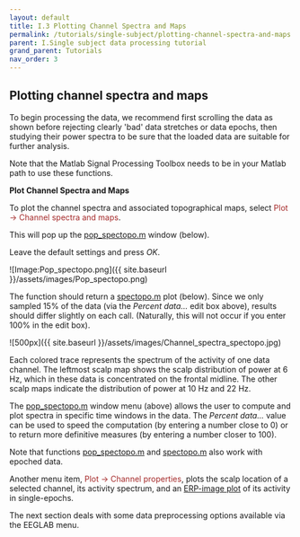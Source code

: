 ```yaml
---
layout: default
title: I.3 Plotting Channel Spectra and Maps
permalink: /tutorials/single-subject/plotting-channel-spectra-and-maps
parent: I.Single subject data processing tutorial
grand_parent: Tutorials
nav_order: 3
---
```


Plotting channel spectra and maps
---------------------------------

To begin processing the data, we recommend first scrolling the data as
shown before rejecting clearly 'bad' data stretches or data epochs, then
studying their power spectra to be sure that the loaded data are
suitable for further analysis. 

Note that the Matlab Signal Processing
Toolbox needs to be in your Matlab path to use these functions.

**Plot Channel Spectra and Maps**

To plot the channel spectra and associated topographical maps, select
<span style="color: brown">Plot → Channel spectra and maps</span>. 

This will pop up the [pop_spectopo.m]() window (below). 

Leave the default settings and press *OK*.


![Image:Pop_spectopo.png]({{ site.baseurl }}/assets/images/Pop_spectopo.png)


The function should return a [spectopo.m]() plot (below).
Since we only sampled 15% of the data (via the *Percent data...* edit
box above), results should differ slightly on each call. (Naturally,
this will not occur if you enter 100% in the edit box).


![500px]({{ site.baseurl }}/assets/images/Channel_spectra_spectopo.jpg)


Each colored trace represents the spectrum of the activity of one data
channel. The leftmost scalp map shows the scalp distribution of power
at 6 Hz, which in these data is concentrated on the frontal midline.
The other scalp maps indicate the distribution of power at 10 Hz and
22 Hz.

The [pop_spectopo.m]() window menu (above) allows the user to
compute and plot spectra in specific time windows in the data. The
*Percent data...* value can be used to speed the computation (by
entering a number close to 0) or to return more definitive measures
(by entering a number closer to 100).

Note that functions [pop_spectopo.m]() and [spectopo.m]() also work with epoched data.

Another menu item, <font color=brown>Plot → Channel
properties</font>, plots the scalp location of a selected channel, its
activity spectrum, and an [ERP-image
plot](/Chapter_08:_Plotting_ERP_images "wikilink") of its activity in
single-epochs.

The next section deals with some data preprocessing options available
via the EEGLAB menu.

